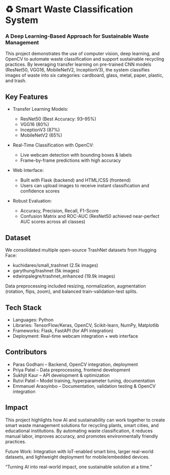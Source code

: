 # ♻️ Smart Waste Classification System

### A Deep Learning-Based Approach for Sustainable Waste Management

This project demonstrates the use of computer vision, deep learning, and OpenCV to automate waste classification and support sustainable recycling practices. By leveraging transfer learning on pre-trained CNN models (ResNet50, VGG16, MobileNetV2, InceptionV3), the system classifies images of waste into six categories: cardboard, glass, metal, paper, plastic, and trash.

##  Key Features
- Transfer Learning Models:
  - ResNet50 (Best Accuracy: 93–95%)
  - VGG16 (80%)
  - InceptionV3 (87%)
  - MobileNetV2 (65%)

- Real-Time Classification with OpenCV:
  - Live webcam detection with bounding boxes & labels
  - Frame-by-frame predictions with high accuracy

- Web Interface:
  - Built with Flask (backend) and HTML/CSS (frontend)
  - Users can upload images to receive instant classification and confidence scores

- Robust Evaluation:
  - Accuracy, Precision, Recall, F1-Score
  - Confusion Matrix and ROC-AUC (ResNet50 achieved near-perfect AUC scores across all classes)

##  Dataset
We consolidated multiple open-source TrashNet datasets from Hugging Face:
- kuchidareo/small_trashnet (2.5k images)
- garythung/trashnet (5k images)
- edwinpalegre/trashnet_enhanced (19.9k images)

Data preprocessing included resizing, normalization, augmentation (rotation, flips, zoom), and balanced train-validation-test splits.

##  Tech Stack
- Languages: Python
- Libraries: TensorFlow/Keras, OpenCV, Scikit-learn, NumPy, Matplotlib
- Frameworks: Flask, FastAPI (for API integration)
- Deployment: Real-time webcam integration + web interface

##  Contributors
- Paras Godhani – Backend, OpenCV integration, deployment
- Priya Patel – Data preprocessing, frontend development
- Sukhjit Kaur – API development & optimization
- Rutvi Patel – Model training, hyperparameter tuning, documentation
- Emmanuel Araoyinbo – Documentation, validation testing & OpenCV integration

##  Impact
This project highlights how AI and sustainability can work together to create smart waste management solutions for recycling plants, smart cities, and educational institutions. By automating waste classification, it reduces manual labor, improves accuracy, and promotes environmentally friendly practices.

 Future Work: Integration with IoT-enabled smart bins, larger real-world datasets, and lightweight deployment for mobile/embedded devices.

 “Turning AI into real-world impact, one sustainable solution at a time.”
